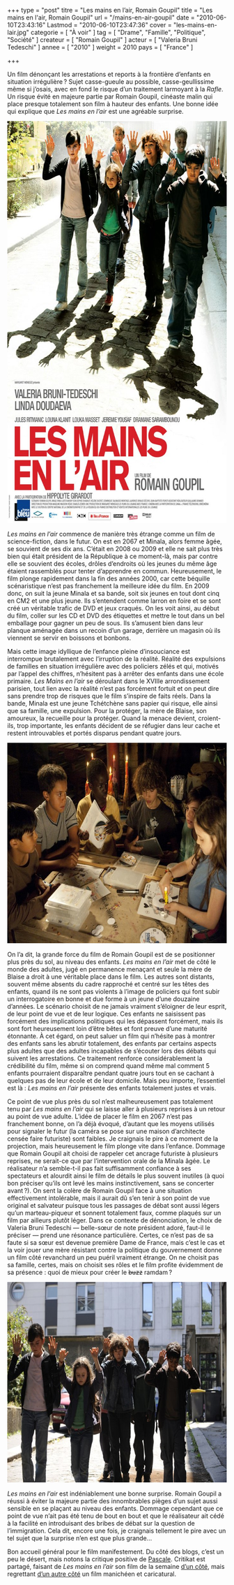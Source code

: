 +++
type = "post"
titre = "Les mains en l&rsquo;air, Romain Goupil"
title = "Les mains en l'air, Romain Goupil"
url = "/mains-en-air-goupil"
date = "2010-06-10T23:43:16"
Lastmod = "2010-06-10T23:47:36"
cover = "les-mains-en-lair.jpg"
categorie = [ "À voir" ]
tag = [ "Drame", "Famille", "Politique", "Société" ]
createur = [ "Romain Goupil" ]
acteur = [ "Valeria Bruni Tedeschi" ]
annee = [ "2010" ]
weight = 2010
pays = [ "France" ]

+++

<p>Un film dénonçant les arrestations et reports à la frontière d&rsquo;enfants en situation irrégulière ? Sujet casse-gueule au possible, casse-geullissime même si j&rsquo;osais, avec en fond le risque d&rsquo;un traitement larmoyant à la <em>Rafle</em>. Un risque évité en majeure partie par Romain Goupil, cinéaste malin qui place presque totalement son film à hauteur des enfants. Une bonne idée qui explique que <em>Les mains en l&rsquo;air</em> est une agréable surprise.</p>
<p><a href="http://www.allocine.fr/film/fichefilm_gen_cfilm=170825.html"> </a></p>
<p style="text-align: center;"><a href="http://www.allocine.fr/film/fichefilm_gen_cfilm=170825.html" target="_blank"></a></p>
<p><a href="http://www.allocine.fr/film/fichefilm_gen_cfilm=170825.html" target="_blank"></p>
<div style="text-align: center;"><img class="aligncenter" src="les-mains-en-l-air-goupil.jpg" border="0" alt="les-mains-en-l-air-goupil.jpg" width="690" height="920" /></div>
<p></a></p>
<p><em>Les mains en l&rsquo;air</em> commence de manière très étrange comme un film de science-fiction, dans le futur. On est en 2067 et Minala, alors femme âgée, se souvient de ses dix ans. C&rsquo;était en 2008 ou 2009 et elle ne sait plus très bien qui était président de la République à ce moment-là, mais par contre elle se souvient des écoles, drôles d&rsquo;endroits où les jeunes du même âge étaient rassemblés pour tenter d&rsquo;apprendre en commun. Heureusement, le film plonge rapidement dans la fin des années 2000, car cette béquille scénaristique n&rsquo;est pas franchement la meilleure idée du film. En 2009 donc, on suit la jeune Minala et sa bande, soit six jeunes en tout dont cinq en CM2 et une plus jeune. Ils s&rsquo;entendent comme larron en foire et se sont créé un véritable trafic de DVD et jeux craqués. On les voit ainsi, au début du film, coller sur les CD et DVD des étiquettes et mettre le tout dans un bel emballage pour gagner un peu de sous. Ils s&rsquo;amusent bien dans leur planque aménagée dans un recoin d&rsquo;un garage, derrière un magasin où ils viennent se servir en boissons et bonbons.</p>
<p>Mais cette image idyllique de l&rsquo;enfance pleine d&rsquo;insouciance est interrompue brutalement avec l&rsquo;irruption de la réalité. Réalité des expulsions de familles en situation irrégulière avec des policiers zélés et qui, motivés par l&rsquo;appel des chiffres, n&rsquo;hésitent pas à arrêter des enfants dans une école primaire. <em>Les Mains en l&rsquo;air</em> se déroulant dans le XVIIIe arrondissement parisien, tout lien avec la réalité n&rsquo;est pas forcément fortuit et on peut dire sans prendre trop de risques que le film s&rsquo;inspire de faits réels. Dans la bande, Minala est une jeune Tchétchène sans papier qui risque, elle ainsi que sa famille, une expulsion. Pour la protéger, la mère de Blaise, son amoureux, la recueille pour la protéger. Quand la menace devient, croient-ils, trop importante, les enfants décident de se réfugier dans leur cache et restent introuvables et portés disparus pendant quatre jours.</p>
<div style="text-align: center;"><img class="aligncenter" src="mains-lair-goupil.jpg" border="0" alt="mains-lair-goupil.jpg" width="690" height="459" /></div>
<p>On l&rsquo;a dit, la grande force du film de Romain Goupil est de se positionner plus près du sol, au niveau des enfants. <em>Les mains en l&rsquo;air</em> met de côté le monde des adultes, jugé en permanence menaçant et seule la mère de Blaise a droit à une véritable place dans le film. Les autres sont distants, souvent même absents du cadre rapproché et centré sur les têtes des enfants, quand ils ne sont pas violents à l&rsquo;image de policiers qui font subir un interrogatoire en bonne et due forme à un jeune d&rsquo;une douzaine d&rsquo;années. Le scénario choisit de ne jamais vraiment s&rsquo;éloigner de leur esprit, de leur point de vue et de leur logique. Ces enfants ne saisissent pas forcément des implications politiques qui les dépassent forcément, mais ils sont fort heureusement loin d&rsquo;être bêtes et font preuve d&rsquo;une maturité étonnante. À cet égard, on peut saluer un film qui n&rsquo;hésite pas à montrer des enfants sans les abrutir totalement, des enfants par certains aspects plus adultes que des adultes incapables de s&rsquo;écouter lors des débats qui suivent les arrestations. Ce traitement renforce considérablement la crédibilité du film, même si on comprend quand même mal comment 5 enfants pourraient disparaître pendant quatre jours tout en se cachant à quelques pas de leur école et de leur domicile. Mais peu importe, l&rsquo;essentiel est là : <em>Les mains en l&rsquo;air</em> présente des enfants totalement justes et vrais.</p>
<p>Ce point de vue plus près du sol n&rsquo;est malheureusement pas totalement tenu par <em>Les mains en l&rsquo;air</em> qui se laisse aller à plusieurs reprises à un retour au point de vue adulte. L&rsquo;idée de placer le film en 2067 n&rsquo;est pas franchement bonne, on l&rsquo;a déjà évoqué, d&rsquo;autant que les moyens utilisés pour signaler le futur (la caméra se pose sur une maison d&rsquo;architecte censée faire futuriste) sont faibles. Je craignais le pire à ce moment de la projection, mais heureusement le film plonge vite dans l&rsquo;enfance. Dommage que Romain Goupil ait choisi de rappeler cet ancrage futuriste à plusieurs reprises, ne serait-ce que par l&rsquo;intervention orale de la Minala âgée. Le réalisateur n&rsquo;a semble-t-il pas fait suffisamment confiance à ses spectateurs et alourdit ainsi le film de détails le plus souvent inutiles (à quoi bon préciser qu&rsquo;ils ont levé les mains instinctivement, sans se concerter avant ?). On sent la colère de Romain Goupil face à une situation effectivement intolérable, mais il aurait dû s&rsquo;en tenir à son point de vue original et salvateur puisque tous les passages de débat sont aussi légers qu&rsquo;un marteau-piqueur et sonnent totalement faux, comme plaqués sur un film par ailleurs plutôt léger. Dans ce contexte de dénonciation, le choix de Valeria Bruni Tedeschi — belle-sœur de note président adoré, faut-il le préciser — prend une résonance particulière. Certes, ce n&rsquo;est pas de sa faute si sa sœur est devenue première Dame de France, mais c&rsquo;est le cas et la voir jouer une mère résistant contre la politique du gouvernement donne un film côté revanchard un peu puéril vraiment étrange. On ne choisit pas sa famille, certes, mais on choisit ses rôles et le film profite évidemment de sa présence : quoi de mieux pour créer le <span style="text-decoration: line-through;">buzz</span> ramdam ?</p>
<div style="text-align: center;"><img class="aligncenter" src="romain-goupil-mains-air.jpg" border="0" alt="romain-goupil-mains-air.jpg" width="690" height="459" /></div>
<p><em>Les mains en l&rsquo;air</em> est indéniablement une bonne surprise. Romain Goupil a réussi à éviter la majeure partie des innombrables pièges d&rsquo;un sujet aussi sensible en se plaçant au niveau des enfants. Dommage cependant que ce point de vue n&rsquo;ait pas été tenu de bout en bout et que le réalisateur ait cédé à la facilité en introduisant des bribes de débat sur la question de l&rsquo;immigration. Cela dit, encore une fois, je craignais tellement le pire avec un tel sujet que la surprise n&rsquo;en est que plus grande…</p>
<p>Bon accueil général pour le film manifestement. Du côté des blogs, c&rsquo;est un peu le désert, mais notons la critique positive de <a href="http://www.surlarouteducinema.com/archive/2010/06/06/les-mains-en-l-air-de-romain-goupil.html">Pascale</a>. Critikat est partagé, faisant de <em>Les mains en l&rsquo;air</em> son film de la semaine <a href="http://www.critikat.com/Les-Mains-en-l-air.html">d&rsquo;un côté</a>, mais regrettant <a href="http://www.critikat.com/Les-Mains-en-l-air.html?artsuite=1">d&rsquo;un autre côté</a> un film manichéen et caricatural.</p>

